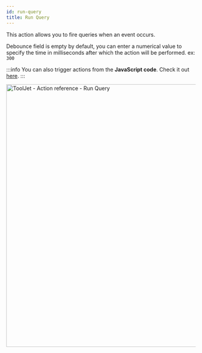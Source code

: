 ```yaml
---
id: run-query
title: Run Query
---
```


This action allows you to fire queries when an event occurs.

Debounce field is empty by default, you can enter a numerical value to specify the time in milliseconds after which the action will be performed. ex: `300`

:::info
You can also trigger actions from the **JavaScript code**. Check it out [here](../how-to/run-actions-from-runjs).
:::

<div style={{textAlign: 'center'}}>

<img className="screenshot-full" src="/img/actions/run-query/run-query2.png" alt="ToolJet - Action reference -  Run Query" width="700" />

</div>
